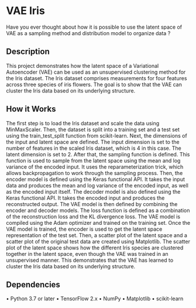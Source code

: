 # VAE Iris
Have you ever thought about how it is possible to use the latent space of VAE as a sampling method 
and distribution model to organize data ?

## Description
This project demonstrates how the latent space of a Variational Autoencoder (VAE) can be used as an unsupervised clustering
method for the Iris dataset. The Iris dataset comprises measurements for four features across three species of iris flowers.
The goal is to show that the VAE can cluster the Iris data based on its underlying structure.

## How it Works
The first step is to load the Iris dataset and scale the data using MinMaxScaler. Then, the dataset is split into a training set
and a test set using the train_test_split function from scikit-learn.
Next, the dimensions of the input and latent space are defined. The input dimension is set to the number of features in the scaled
Iris dataset, which is 4 in this case. The latent dimension is set to 2.
After that, the sampling function is defined. This function is used to sample from the latent space using the mean and log variance
of the encoded input. It uses the reparameterization trick, which allows backpropagation to work through the sampling process.
Then, the encoder model is defined using the Keras functional API. It takes the input data and produces the mean and log variance
of the encoded input, as well as the encoded input itself.
The decoder model is also defined using the Keras functional API. It takes the encoded input and produces the reconstructed output.
The VAE model is then defined by combining the encoder and decoder models. The loss function is defined as a combination of the 
reconstruction loss and the KL divergence loss. The VAE model is compiled using the Adam optimizer and trained on the training set.
Once the VAE model is trained, the encoder is used to get the latent space representation of the test set. Then, a scatter plot of
the latent space and a scatter plot of the original test data are created using Matplotlib.
The scatter plot of the latent space shows how the different Iris species are clustered together in the latent space, 
even though the VAE was trained in an unsupervised manner. This demonstrates that the VAE has learned to cluster the Iris data 
based on its underlying structure.

## Dependencies
•	Python 3.7 or later
•	TensorFlow 2.x
•	NumPy
•	Matplotlib
•	scikit-learn
